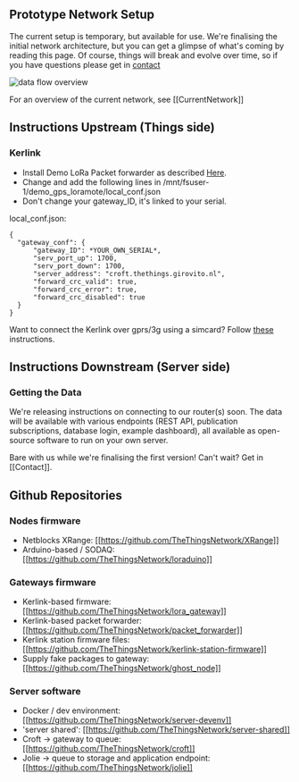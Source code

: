 ## Prototype Network Setup

The current setup is temporary, but available for use.
We're finalising the initial network architecture, but
you can get a glimpse of what's coming by reading this page.
Of course, things will break and evolve over time, so
if you have questions please get in [contact](Contact)

![data flow overview](http://thethingsnetwork.org/wiki/Software/Overview/attachment/3/ttn_prototype_data_flow.png)

For an overview of the current network, see
[[CurrentNetwork]]


## Instructions Upstream (Things side)
### Kerlink
* Install Demo LoRa Packet forwarder as described [Here](http://wikikerlink.fr/lora-station/doku.php?id=wiki:semtech#demo_lora_packet_forwarderready-to-use_package).
* Change and add the following lines in /mnt/fsuser-1/demo_gps_loramote/local_conf.json
* Don't change your gateway_ID, it's linked to your serial.

local_conf.json:

	{
	  "gateway_conf": {
	      "gateway_ID": *YOUR_OWN_SERIAL*,
		  "serv_port_up": 1700,
		  "serv_port_down": 1700,
		  "server_address": "croft.thethings.girovito.nl",
		  "forward_crc_valid": true,
		  "forward_crc_error": true,
		  "forward_crc_disabled": true
	  }
	}

Want to connect the Kerlink over gprs/3g using a simcard? Follow [these](gateways/kerlink/mobile-connection) instructions.

## Instructions Downstream (Server side)
### Getting the Data
We're releasing instructions on connecting to our router(s) soon. The data will be available with various endpoints (REST API, publication subscriptions, database login, example dashboard), all available as open-source software to run on your own server.

Bare with us while we're finalising the first version! Can't wait? Get in [[Contact]].


## Github Repositories

### Nodes firmware
* Netblocks XRange: [[https://github.com/TheThingsNetwork/XRange]]
* Arduino-based / SODAQ: [[https://github.com/TheThingsNetwork/loraduino]]

### Gateways firmware
* Kerlink-based firmware: [[https://github.com/TheThingsNetwork/lora_gateway]]
* Kerlink-based packet forwarder: [[https://github.com/TheThingsNetwork/packet_forwarder]]
* Kerlink station firmware files: [[https://github.com/TheThingsNetwork/kerlink-station-firmware]]
* Supply fake packages to gateway: [[https://github.com/TheThingsNetwork/ghost_node]]

### Server software
* Docker / dev environment: [[https://github.com/TheThingsNetwork/server-devenv]]
* 'server shared': [[https://github.com/TheThingsNetwork/server-shared]]
* Croft -> gateway to queue: [[https://github.com/TheThingsNetwork/croft]]
* Jolie -> queue to storage and application endpoint: [[https://github.com/TheThingsNetwork/jolie]]